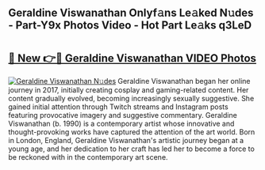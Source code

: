 ## Geraldine Viswanathan Onlyf𝚊ns Le𝚊ked N𝚞des - Part-Y9x Photos Video - Hot Part Le𝚊ks q3LeD

# <h2><a href="http://ac47425.deff.icu/?id=Geraldine+Viswanathan">🔗 New 👉🔴 Geraldine Viswanathan VIDEO Photos</a></h2>

[![Geraldine Viswanathan N𝚞des](https://i.imgur.com/rIISA9y.gif)](http://ac47425.deff.icu/?id=Geraldine+Viswanathan)
Geraldine Viswanathan began her online journey in 2017, initially creating cosplay and gaming-related content. Her content gradually evolved, becoming increasingly sexually suggestive. She gained initial attention through Twitch streams and Instagram posts featuring provocative imagery and suggestive commentary. Geraldine Viswanathan (b. 1990) is a contemporary artist whose innovative and thought-provoking works have captured the attention of the art world. Born in London, England, Geraldine Viswanathan's artistic journey began at a young age, and her dedication to her craft has led her to become a force to be reckoned with in the contemporary art scene.
